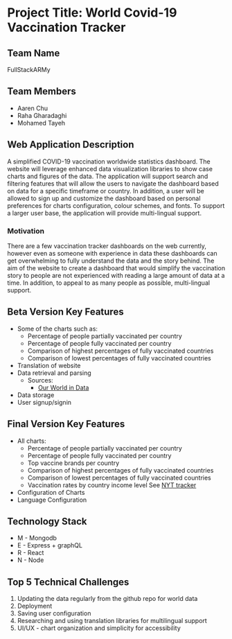 # Project Title: World Covid-19 Vaccination Tracker

## Team Name
FullStackARMy

## Team Members
- Aaren Chu
- Raha Gharadaghi
- Mohamed Tayeh

## Web Application Description

A simplified COVID-19 vaccination worldwide statistics dashboard. The website will leverage enhanced data visualization libraries to show case charts and figures of the data. The application will support search and filtering features that will allow the users to navigate the dashboard based on data for a specific timeframe or country. In addition, a user will be allowed to sign up and customize the dashboard based on personal preferences for charts configuration, colour schemes, and fonts. To support a larger user base, the application will provide multi-lingual support.

### Motivation

There are a few vaccination tracker dashboards on the web currently, however even as someone with experience in data these dashboards can get overwhelming to fully understand the data and the story behind. The aim of the website to create a dashboard that would simplify the vaccination story to people are not experienced with reading a large amount of data at a time. In addition, to appeal to as many people as possible, multi-lingual support.

## Beta Version Key Features
- Some of the charts such as:
    - Percentage of people partially vaccinated per country
    - Percentage of people fully vaccinated per country
    - Comparison of highest percentages of fully vaccinated countries
    - Comparison of lowest percentages of fully vaccinated countries
- Translation of website
- Data retrieval and parsing
    - Sources:
        - [Our World in Data](https://github.com/owid/covid-19-data/tree/master/public/data/vaccinations)
- Data storage
- User signup/signin

## Final Version Key Features
- All charts:
    - Percentage of people partially vaccinated per country
    - Percentage of people fully vaccinated per country
    - Top vaccine brands per country
    - Comparison of highest percentages of fully vaccinated countries
    - Comparison of lowest percentages of fully vaccinated countries
    - Vaccination rates by country income level
    See [NYT tracker](https://www.nytimes.com/interactive/2021/world/covid-vaccinations-tracker.html)
- Configuration of Charts
- Language Configuration

## Technology Stack
- M - Mongodb
- E - Express + graphQL
- R - React
- N - Node

## Top 5 Technical Challenges
1. Updating the data regularly from the github repo for world data
2. Deployment
3. Saving user configuration
4. Researching and using translation libraries for multilingual support
5. UI/UX - chart organization and simplicity for accessibility 
